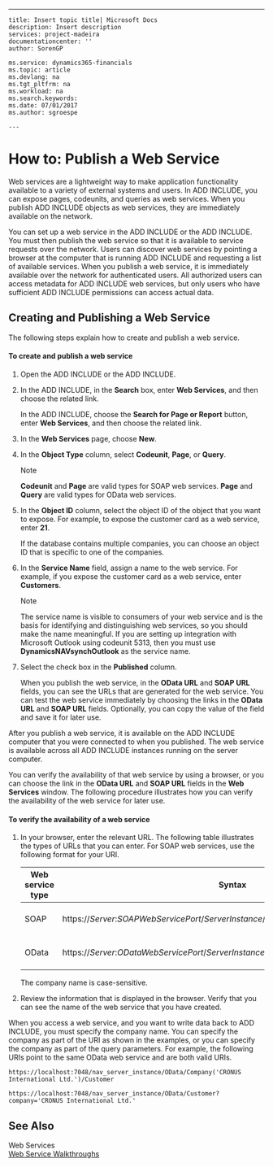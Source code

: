 ---
    title: Insert topic title| Microsoft Docs
    description: Insert description
    services: project-madeira
    documentationcenter: ''
    author: SorenGP

    ms.service: dynamics365-financials
    ms.topic: article
    ms.devlang: na
    ms.tgt_pltfrm: na
    ms.workload: na
    ms.search.keywords:
    ms.date: 07/01/2017
    ms.author: sgroespe

    ---
# How to: Publish a Web Service
Web services are a lightweight way to make application functionality available to a variety of external systems and users. In ADD INCLUDE<!--[!INCLUDE[navnow](../ApplicationDesign/includes/navnow_md.md)]-->, you can expose pages, codeunits, and queries as web services. When you publish ADD INCLUDE<!--[!INCLUDE[navnow](../ApplicationDesign/includes/navnow_md.md)]--> objects as web services, they are immediately available on the network.  
  
 You can set up a web service in the ADD INCLUDE<!--[!INCLUDE[nav_windows](../BusinessFunctionality/IntegratingWithMicrosoftOffice/includes/nav_windows_md.md)]--> or the ADD INCLUDE<!--[!INCLUDE[nav_web](../BusinessFunctionality/IntegratingWithMicrosoftDynamicsCRM/includes/nav_web_md.md)]-->. You must then publish the web service so that it is available to service requests over the network. Users can discover web services by pointing a browser at the computer that is running ADD INCLUDE<!--[!INCLUDE[nav_server](../BusinessFunctionality/IntegratingWithMicrosoftOffice/includes/nav_server_md.md)]--> and requesting a list of available services. When you publish a web service, it is immediately available over the network for authenticated users. All authorized users can access metadata for ADD INCLUDE<!--[!INCLUDE[navnow](../ApplicationDesign/includes/navnow_md.md)]--> web services, but only users who have sufficient ADD INCLUDE<!--[!INCLUDE[navnow](../ApplicationDesign/includes/navnow_md.md)]--> permissions can access actual data.  
  
## Creating and Publishing a Web Service  
 The following steps explain how to create and publish a web service.  
  
#### To create and publish a web service  
  
1.  Open the ADD INCLUDE<!--[!INCLUDE[nav_windows](../BusinessFunctionality/IntegratingWithMicrosoftOffice/includes/nav_windows_md.md)]--> or the ADD INCLUDE<!--[!INCLUDE[nav_web](../BusinessFunctionality/IntegratingWithMicrosoftDynamicsCRM/includes/nav_web_md.md)]-->.  
  
2.  In the ADD INCLUDE<!--[!INCLUDE[nav_windows](../BusinessFunctionality/IntegratingWithMicrosoftOffice/includes/nav_windows_md.md)]-->, in the **Search** box, enter **Web Services**, and then choose the related link.  
  
     In the ADD INCLUDE<!--[!INCLUDE[nav_web](../BusinessFunctionality/IntegratingWithMicrosoftDynamicsCRM/includes/nav_web_md.md)]-->, choose the **Search for Page or Report** button, enter **Web Services**, and then choose the related link.  
  
3.  In the **Web Services** page, choose **New**.  
  
4.  In the **Object Type** column, select **Codeunit**, **Page**, or **Query**.  
  
    > [!NOTE]  
    >  **Codeunit** and **Page** are valid types for SOAP web services. **Page** and **Query** are valid types for OData web services.  
  
5.  In the **Object ID** column, select the object ID of the object that you want to expose. For example, to expose the customer card as a web service, enter **21**.  
  
     If the database contains multiple companies, you can choose an object ID that is specific to one of the companies.  
  
6.  In the **Service Name** field, assign a name to the web service. For example, if you expose the customer card as a web service, enter **Customers**.  
  
    > [!NOTE]  
    >  The service name is visible to consumers of your web service and is the basis for identifying and distinguishing web services, so you should make the name meaningful. If you are setting up integration with Microsoft Outlook using codeunit 5313, then you must use **DynamicsNAVsynchOutlook** as the service name.  
  
7.  Select the check box in the **Published** column.  
  
     When you publish the web service, in the **OData URL** and **SOAP URL** fields, you can see the URLs that are generated for the web service. You can test the web service immediately by choosing the links in the **OData URL** and **SOAP URL** fields. Optionally, you can copy the value of the field and save it for later use.  
  
 After you publish a web service, it is available on the ADD INCLUDE<!--[!INCLUDE[nav_server](../BusinessFunctionality/IntegratingWithMicrosoftOffice/includes/nav_server_md.md)]--> computer that you were connected to when you published. The web service is available across all ADD INCLUDE<!--[!INCLUDE[nav_server](../BusinessFunctionality/IntegratingWithMicrosoftOffice/includes/nav_server_md.md)]--> instances running on the server computer.  
  
 You can verify the availability of that web service by using a browser, or you can choose the link in the **OData URL** and **SOAP URL** fields in the **Web Services** window. The following procedure illustrates how you can verify the availability of the web service for later use.  
  
#### To verify the availability of a web service  
  
1.  In your browser, enter the relevant URL. The following table illustrates the types of URLs that you can enter. For SOAP web services, use the following format for your URI.  
  
    |Web service type|Syntax|Example|  
    |----------------------|------------|-------------|  
    |SOAP|https:\/\/*Server*:*SOAPWebServicePort*\/*ServerInstance*\/WS\/*CompanyName*\/services\/|https:\/\/localhost:7047\/ADD INCLUDE<!--[!INCLUDE[nav_server_instance](../SetupAndAdministration/includes/nav_server_instance_md.md)]-->\/WS\/CRONUS International Ltd.\/services\/|  
    |OData|https:\/\/*Server*:*ODataWebServicePort*\/*ServerInstance*\/OData\/Company\('*CompanyName*'\)|https:\/\/localhost:7048\/ADD INCLUDE<!--[!INCLUDE[nav_server_instance](../SetupAndAdministration/includes/nav_server_instance_md.md)]-->\/OData\/Company\('CRONUS International Ltd.'\)|  
  
     The company name is case-sensitive.  
  
2.  Review the information that is displayed in the browser. Verify that you can see the name of the web service that you have created.  
  
 When you access a web service, and you want to write data back to ADD INCLUDE<!--[!INCLUDE[navnow](../ApplicationDesign/includes/navnow_md.md)]-->, you must specify the company name. You can specify the company as part of the URI as shown in the examples, or you can specify the company as part of the query parameters. For example, the following URIs point to the same OData web service and are both valid URIs.  
  
```  
https://localhost:7048/nav_server_instance/OData/Company('CRONUS International Ltd.')/Customer  
```  
  
```  
https://localhost:7048/nav_server_instance/OData/Customer?company='CRONUS International Ltd.'  
```  
  
## See Also  
 Web Services   
 [Web Service Walkthroughs](../Topic/Web%20Service%20Walkthroughs.md)